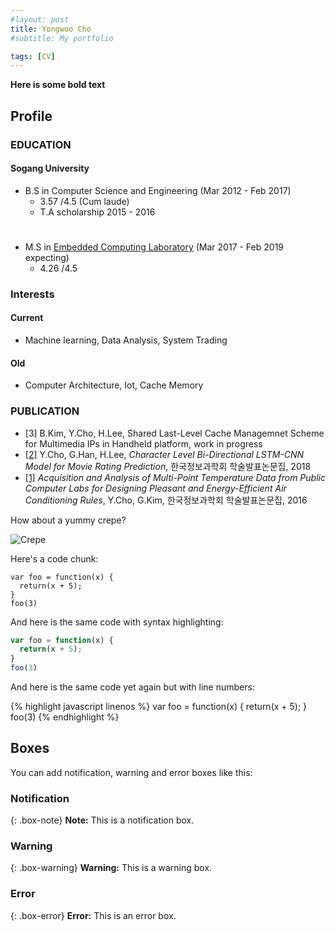 ```yaml
---
#layout: post
title: Yongwoo Cho
#subtitle: My portfolio

tags: [CV]
---
```


<!--
#You can write regular [markdown](http://markdowntutorial.com/) here and Jekyll will automatically convert it to a nice webpage.  I strongly encourage you to [take 5 minutes to learn how to write in markdown](http://markdowntutorial.com/) - it'll teach you how to transform regular text into bold/italics/headings/tables/etc.-->

**Here is some bold text**

## Profile

### EDUCATION
#### Sogang University
   * B.S in Computer Science and Engineering (Mar 2012 - Feb 2017)
     * 3.57 /4.5 (Cum laude)
     * T.A scholarship 2015 - 2016  
   # 
   * M.S in [Embedded Computing Laboratory](http://ecl.sogang.ac.kr) (Mar 2017 - Feb 2019 expecting) 
     * 4.26 /4.5 


### Interests
#### Current 
* Machine learning, Data Analysis, System Trading
     
#### Old
* Computer Architecture, Iot, Cache Memory
    
    
### PUBLICATION
  * [3] B.Kim, Y.Cho, H.Lee, Shared Last-Level Cache Managemnet Scheme for Multimedia IPs in Handheld platform, work in progress
  * [[2]](http://www.dbpia.co.kr/Journal/ArticleDetail/NODE07503227) Y.Cho, G.Han, H.Lee, _Character Level Bi-Directional LSTM-CNN Model for Movie Rating Prediction_, 한국정보과학회 학술발표논문집, 2018
  * [[1]](http://www.dbpia.co.kr/Journal/ArticleDetail/NODE07116284) _Acquisition and Analysis of Multi-Point Temperature Data from Public Computer Labs for Designing Pleasant and Energy-Efficient Air Conditioning Rules_, Y.Cho, G.Kim, 한국정보과학회 학술발표논문집, 2016
 

<!--
Here's a useless table:
| Number | Next number | Previous number |
| :------ |:--- | :--- |
| Five | Six | Four |
| Ten | Eleven | Nine |
| Seven | Eight | Six |
| Two | Three | One |
-->

How about a yummy crepe?

![Crepe](http://s3-media3.fl.yelpcdn.com/bphoto/cQ1Yoa75m2yUFFbY2xwuqw/348s.jpg)

Here's a code chunk:

~~~
var foo = function(x) {
  return(x + 5);
}
foo(3)
~~~

And here is the same code with syntax highlighting:

```javascript
var foo = function(x) {
  return(x + 5);
}
foo(3)
```

And here is the same code yet again but with line numbers:

{% highlight javascript linenos %}
var foo = function(x) {
  return(x + 5);
}
foo(3)
{% endhighlight %}

## Boxes
You can add notification, warning and error boxes like this:

### Notification

{: .box-note}
**Note:** This is a notification box.

### Warning

{: .box-warning}
**Warning:** This is a warning box.

### Error

{: .box-error}
**Error:** This is an error box.

